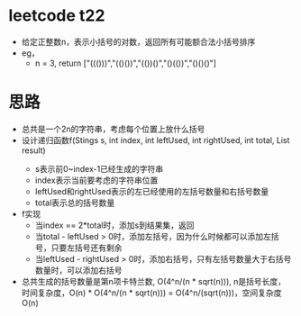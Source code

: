 # leetcode t22
- 给定正整数n，表示小括号的对数，返回所有可能额合法小括号排序
- eg， 
    - n = 3, return ["((()))","(()())","(())()","()(())","()()()"]
        
# 思路
- 总共是一个2n的字符串，考虑每个位置上放什么括号
- 设计递归函数f(Stings s, int index, int leftUsed, int rightUsed, int total, List<String> result)
    - s表示前0~index-1已经生成的字符串
    - index表示当前要考虑的字符串位置
    - leftUsed和rightUsed表示的左已经使用的左括号数量和右括号数量
    - total表示总的括号数量
- f实现
    - 当index == 2*total时，添加s到结果集，返回
    - 当total - leftUsed > 0时，添加左括号，因为什么时候都可以添加左括号，只要左括号还有剩余
    - 当leftUsed - rightUsed > 0时，添加右括号，只有左括号数量大于右括号数量时，可以添加右括号
- 总共生成的括号数量是第n项卡特兰数, O(4^n/(n * sqrt(n))), n是括号长度，时间复杂度，O(n) * O(4^n/(n * sqrt(n))) = O(4^n/(sqrt(n)))，空间复杂度O(n)
